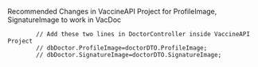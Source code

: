 Recommended Changes in VaccineAPI Project for ProfileImage, SignatureImage to work in VacDoc

            // Add these two lines in DoctorController inside VaccineAPI Project
            // dbDoctor.ProfileImage=doctorDTO.ProfileImage;
            // dbDoctor.SignatureImage=doctorDTO.SignatureImage;

